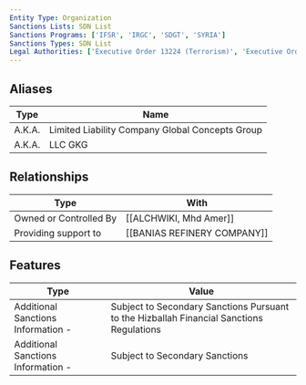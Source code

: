 ```yaml
---
Entity Type: Organization
Sanctions Lists: SDN List
Sanctions Programs: ['IFSR', 'IRGC', 'SDGT', 'SYRIA']
Sanctions Types: SDN List
Legal Authorities: ['Executive Order 13224 (Terrorism)', 'Executive Order 13582 (Syria)']
---
```


## Aliases
| Type  | Name      | 
|-------|-----------|
| A.K.A. | Limited Liability Company Global Concepts Group |
| A.K.A. | LLC GKG |

## Relationships
| Type  | With      | 
|-------|-----------|
| Owned or Controlled By | [[ALCHWIKI, Mhd Amer]] |
| Providing support to | [[BANIAS REFINERY COMPANY]] |

## Features
| Type  | Value      |
|-------|------------|
| Additional Sanctions Information - | Subject to Secondary Sanctions Pursuant to the Hizballah Financial Sanctions Regulations |
| Additional Sanctions Information - | Subject to Secondary Sanctions |

